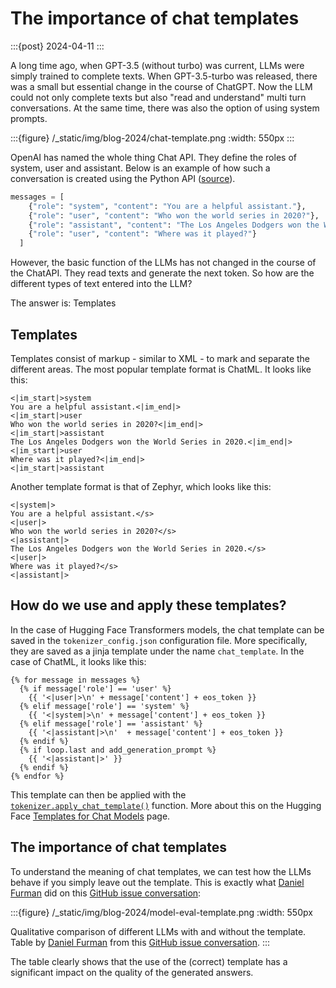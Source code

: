 # The importance of chat templates

:::{post} 2024-04-11
:::

A long time ago, when GPT-3.5 (without turbo) was current, LLMs were simply trained to complete texts.
When GPT-3.5-turbo was released, there was a small but essential change in the course of ChatGPT.
Now the LLM could not only complete texts but also "read and understand" multi turn conversations.
At the same time, there was also the option of using system prompts.

:::{figure} /\_static/img/blog-2024/chat-template.png
:width: 550px
:::

OpenAI has named the whole thing Chat API. They define the roles of system, user and assistant.
Below is an example of how such a conversation is created using the Python API
([source](https://platform.openai.com/docs/guides/text-generation)).

```python
messages = [
    {"role": "system", "content": "You are a helpful assistant."},
    {"role": "user", "content": "Who won the world series in 2020?"},
    {"role": "assistant", "content": "The Los Angeles Dodgers won the World Series in 2020."},
    {"role": "user", "content": "Where was it played?"}
  ]
```

However, the basic function of the LLMs has not changed in the course of the ChatAPI.
They read texts and generate the next token.
So how are the different types of text entered into the LLM?

The answer is: Templates

## Templates

Templates consist of markup - similar to XML - to mark and separate the different areas.
The most popular template format is ChatML. It looks like this:

```text
<|im_start|>system
You are a helpful assistant.<|im_end|>
<|im_start|>user
Who won the world series in 2020?<|im_end|>
<|im_start|>assistant
The Los Angeles Dodgers won the World Series in 2020.<|im_end|>
<|im_start|>user
Where was it played?<|im_end|>
<|im_start|>assistant
```

Another template format is that of Zephyr, which looks like this:

```text
<|system|>
You are a helpful assistant.</s>
<|user|>
Who won the world series in 2020?</s>
<|assistant|>
The Los Angeles Dodgers won the World Series in 2020.</s>
<|user|>
Where was it played?</s>
<|assistant|>
```

## How do we use and apply these templates?

In the case of Hugging Face Transformers models, the chat template can be saved in the `tokenizer_config.json` configuration file.
More specifically, they are saved as a jinja template under the name `chat_template`.
In the case of ChatML, it looks like this:

```text
{% for message in messages %}
  {% if message['role'] == 'user' %}
    {{ '<|user|>\n' + message['content'] + eos_token }}
  {% elif message['role'] == 'system' %}
    {{ '<|system|>\n' + message['content'] + eos_token }}
  {% elif message['role'] == 'assistant' %}
    {{ '<|assistant|>\n'  + message['content'] + eos_token }}
  {% endif %}
  {% if loop.last and add_generation_prompt %}
    {{ '<|assistant|>' }}
  {% endif %}
{% endfor %}
```

This template can then be applied with the
[`tokenizer.apply_chat_template()`](https://huggingface.co/docs/transformers/main/en/internal/tokenization_utils#transformers.PreTrainedTokenizerBase.apply_chat_template)
function. More about this on the Hugging Face [Templates for Chat Models](https://huggingface.co/docs/transformers/main/en/chat_templating) page.

## The importance of chat templates

To understand the meaning of chat templates, we can test how the LLMs behave if you simply leave out the template.
This is exactly what [Daniel Furman](https://github.com/daniel-furman) did on this
[GitHub issue conversation](https://github.com/EleutherAI/lm-evaluation-harness/issues/1098#issuecomment-1953068243):

:::{figure} /\_static/img/blog-2024/model-eval-template.png
:width: 550px

Qualitative comparison of different LLMs with and without the template.
Table by [Daniel Furman](https://github.com/daniel-furman) from this
[GitHub issue conversation](https://github.com/EleutherAI/lm-evaluation-harness/issues/1098#issuecomment-1953068243).
:::

The table clearly shows that the use of the (correct) template has a significant impact on the quality of the generated answers.
